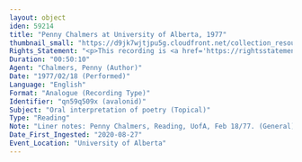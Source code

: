 ```yaml
---
layout: object
iden: 59214
title: "Penny Chalmers at University of Alberta, 1977"
thumbnail_small: "https://d9jk7wjtjpu5g.cloudfront.net/collection_resource_files/thumbnails/000/134/027/small/SW015_03.jpg?1665467636"
Rights_Statement: "<p>This recording is <a href='https://rightsstatements.org/page/InC/1.0/?language=en'>In Copyright</a> and is made available for non-commercial research and educational purposes, with permission from the rights holder(s). The University of Alberta wishes to hear from any copyright owner, or their representative, who believes that this recording has been used without authorization. Please contact erahelp@ualberta.ca. You may display/perform this material for non-commercial research or teaching purposes. For all other reproduction, performance or distribution uses, please contact the copyright holders</p>"
Duration: "00:50:10"
Agent: "Chalmers, Penny (Author)"
Date: "1977/02/18 (Performed)"
Language: "English"
Format: "Analogue (Recording Type)"
Identifier: "qn59q509x (avalonid)"
Subject: "Oral interpretation of poetry (Topical)"
Type: "Reading"
Note: "Liner notes: Penny Chalmers, Reading, UofA, Feb 18/77. (General)"
Date_First_Ingested: "2020-08-27"
Event_Location: "University of Alberta"
---
```


